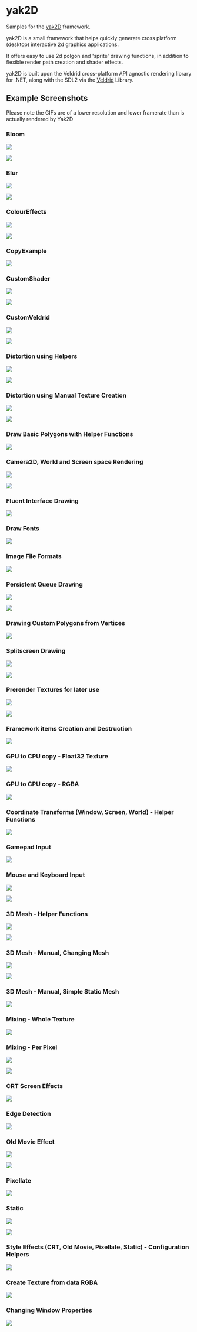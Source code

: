 # yak2D

Samples for the [yak2D](https://github.com/AlzPatz/yak2d) framework.

yak2D is a small framework that helps quickly generate cross platform (desktop) interactive 2d graphics applications.

It offers easy to use 2d polgon and 'sprite' drawing functions, in addition to flexible render path creation and shader effects.

yak2D is built upon the Veldrid cross-platform API agnostic rendering library for .NET, along with the SDL2 via the [Veldrid](https://github.com/mellinoe/veldrid) Library.

## Example Screenshots
Please note the GIFs are of a lower resolution and lower framerate than is actually rendered by Yak2D 

### Bloom

![](gifs/bloom.gif)

![](gifs/bloom.PNG)

### Blur

![](gifs/blur.gif)

![](gifs/blur.PNG)

### ColourEffects

![](gifs/coloureffects.gif)

![](gifs/coloureffects.PNG)

### CopyExample

![](gifs/copy.PNG)

### CustomShader

![](gifs/customshader.gif)

![](gifs/customshader.png)

### CustomVeldrid

![](gifs/customveldrid.gif)

![](gifs/customveldrid.PNG)

### Distortion using Helpers

![](gifs/distortionhelpers.gif)

![](gifs/distortionhelpers.PNG)

### Distortion using Manual Texture Creation

![](gifs/distortionmanual.gif)

![](gifs/disortionmanual.PNG)

### Draw Basic Polygons with Helper Functions

![](gifs/basicpolygons.png)

### Camera2D, World and Screen space Rendering

![](gifs/camera2dworld.gif)

![](gifs/camera2dworld.PNG)

### Fluent Interface Drawing

![](gifs/fluent.PNG)

### Draw Fonts

![](gifs/fonts.PNG)

### Image File Formats

![](gifs/fileformats.PNG)

### Persistent Queue Drawing

![](gifs/persistent.gif)

![](gifs/persistent.PNG)

### Drawing Custom Polygons from Vertices

![](gifs/polysfromverts.PNG)

### Splitscreen Drawing

![](gifs/splitscreen.gif)

![](gifs/splitscreen.PNG)

### Prerender Textures for later use

![](gifs/prerender.gif)

![](gifs/prerender.PNG)

### Framework items Creation and Destruction

![](gifs/createdestroy.PNG)

### GPU to CPU copy - Float32 Texture

![](gifs/surfacecopyfloat32.PNG)

### GPU to CPU copy - RGBA

![](gifs/surfacecopyfloatrgba.PNG)

### Coordinate Transforms (Window, Screen, World) - Helper Functions

![](gifs/transformcoordinates.PNG)

### Gamepad Input

![](gifs/inputgamepad.PNG)

### Mouse and Keyboard Input

![](gifs/inputmousekeyboard.gif)

![](gifs/inputkeyboardmouse.PNG)

### 3D Mesh - Helper Functions

![](gifs/meshhelper.gif)

![](gifs/meshhelper.PNG)

### 3D Mesh - Manual, Changing Mesh

![](gifs/meshmanual.gif)

![](gifs/meshmanual.PNG)

### 3D Mesh - Manual, Simple Static Mesh

![](gifs/meshsimple.PNG)

### Mixing - Whole Texture

![](gifs/mixwhole.gif)

### Mixing - Per Pixel

![](gifs/mixperpixel.gif)

![](gifs/mixperpixel.PNG)

### CRT Screen Effects

![](gifs/crt.PNG)

### Edge Detection

![](gifs/edgedetection.PNG)

### Old Movie Effect

![](gifs/oldmovie.gif)

![](gifs/oldmovie.PNG)

### Pixellate

![](gifs/pixellate.PNG)

### Static

![](gifs/static.gif)

![](gifs/static.PNG)

### Style Effects (CRT, Old Movie, Pixellate, Static) - Configuration Helpers

![](gifs/styleconfig.gif)

### Create Texture from data RGBA

![](gifs/createtexturergba.PNG)

### Changing Window Properties

![](gifs/window.PNG)
